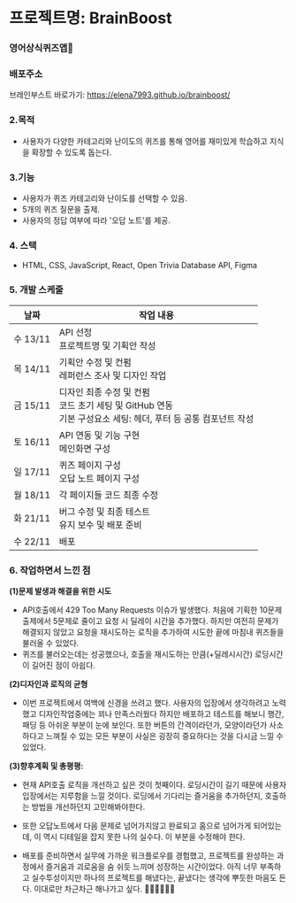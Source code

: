 # 프로젝트명: BrainBoost

### 영어상식퀴즈앱👀

### 배포주소

브레인부스트 바로가기: <https://elena7993.github.io/brainboost/>

### 2.목적

- 사용자가 다양한 카테고리와 난이도의 퀴즈를 통해 영어를 재미있게 학습하고 지식을 확장할 수 있도록 돕는다.

### 3.기능

- 사용자가 퀴즈 카테고리와 난이도를 선택할 수 있음.
- 5개의 퀴즈 질문을 출제.
- 사용자의 정답 여부에 따라 '오답 노트'를 제공.

### 4. 스택

- HTML, CSS, JavaScript, React, Open Trivia Database API, Figma

### 5. 개발 스케줄

| 날짜     | 작업 내용                                                                                                         |
| -------- | ----------------------------------------------------------------------------------------------------------------- |
| 수 13/11 | API 선정<br>프로젝트명 및 기획안 작성                                                                             |
| 목 14/11 | 기획안 수정 및 컨펌<br>레퍼런스 조사 및 디자인 작업                                                               |
| 금 15/11 | 디자인 최종 수정 및 컨펌<br>코드 초기 세팅 및 GitHub 연동<br>기본 구성요소 세팅: 헤더, 푸터 등 공통 컴포넌트 작성 |
| 토 16/11 | API 연동 및 기능 구현<br>메인화면 구성                                                                            |
| 일 17/11 | 퀴즈 페이지 구성<br>오답 노트 페이지 구성                                                                         |
| 월 18/11 | 각 페이지들 코드 최종 수정                                                                                        |
| 화 21/11 | 버그 수정 및 최종 테스트<br>유지 보수 및 배포 준비                                                                |
| 수 22/11 | 배포                                                                                                              |

### **6. 작업하면서 느낀 점**

**(1)문제 발생과 해결을 위한 시도**

- API호출에서 429 Too Many Requests 이슈가 발생했다.
  처음에 기획한 10문제 출제에서 5문제로 줄이고 요청 시 딜레이 시간을 추가했다. 하지만 여전히 문제가 해결되지 않았고 요청을 재시도하는 로직을 추가하여 시도한 끝에 마침내 퀴즈들을 불러올 수 있었다.
- 퀴즈를 불러오는데는 성공했으나, 호출을 재시도하는 만큼(+딜레시시간) 로딩시간이 길어진 점이 아쉽다.

**(2)디자인과 로직의 균형**

- 이번 프로젝트에서 여백에 신경을 쓰려고 했다. 사용자의 입장에서 생각하려고 노력했고 디자인작업중에는 꾀나 만족스러웠다 하지만 배포하고 테스트를 해보니 행간, 패딩 등 아쉬운 부분이 눈에 보인다. 또한 버튼의 간격이라던가, 모양이라던가 사소하다고 느껴질 수 있는 모든 부분이 사실은 굉장히 중요하다는 것을 다시금 느낄 수 있었다.

**(3)향후계획 및 총평평:**

- 현재 API호출 로직을 개선하고 싶은 것이 첫째이다. 로딩시간이 길기 때문에 사용자입장에서는 지루함을 느낄 것이다. 로딩에서 기다리는 즐거움을 추가하던지, 호출하는 방법을 개선하던지 고민해봐야한다.

- 또한 오답노트에서 다음 문제로 넘어가지않고 완료되고 홈으로 넘어가게 되어있는데, 이 역시 디테일을 잡지 못한 나의 실수다. 이 부분을 수정해야 한다.

- 배포를 준비하면서 실무에 가까운 워크플로우를 경험했고, 프로젝트를 완성하는 과정에서 즐거움과 괴로움을 숨 쉬듯 느끼며 성장하는 시간이었다. 아직 너무 부족하고 실수투성이지만 하나의 프로젝트를 해냈다는, 끝냈다는 생각에 뿌듯한 마음도 든다. 이대로만 차근차근 해나가고 싶다. 💪🏼💪🏼💪🏼
